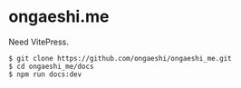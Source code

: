 # ongaeshi.me

Need VitePress.

```
$ git clone https://github.com/ongaeshi/ongaeshi_me.git
$ cd ongaeshi_me/docs
$ npm run docs:dev
```
